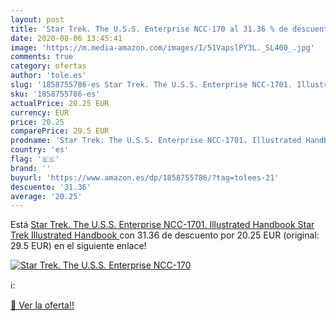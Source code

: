 ```yaml
---
layout: post
title: 'Star Trek. The U.S.S. Enterprise NCC-170 al 31.36 % de descuento'
date: 2020-08-06 13:45:41
image: 'https://m.media-amazon.com/images/I/51VapslPY3L._SL400_.jpg'
comments: true
category: ofertas
author: 'tole.es'
slug: '1858755786-es Star Trek. The U.S.S. Enterprise NCC-1701. Illustrated...'
sku: '1858755786-es'
actualPrice: 20.25 EUR
currency: EUR
price: 20.25
comparePrice: 29.5 EUR
prodname: 'Star Trek. The U.S.S. Enterprise NCC-1701. Illustrated Handbook  Star Trek Illustrated Handbook '
country: 'es'
flag: '🇪🇸'
brand: ''
buyurl: 'https://www.amazon.es/dp/1858755786/?tag=tolees-21'
descuento: '31.36'
average: '20.25'
---
```


Está [Star Trek. The U.S.S. Enterprise NCC-1701. Illustrated Handbook  Star Trek Illustrated Handbook ](https://www.amazon.es/dp/1858755786/?tag=tolees-21) con 31.36 de descuento por 20.25 EUR (original: 29.5 EUR) en el siguiente enlace!

[![Star Trek. The U.S.S. Enterprise NCC-170](https://m.media-amazon.com/images/I/51VapslPY3L._SL400_.jpg)](https://www.amazon.es/dp/1858755786/?tag=tolees-21)

ℹ️:


[🛒 Ver la oferta!!](https://www.amazon.es/dp/1858755786/?tag=tolees-21)
